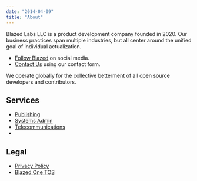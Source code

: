 ```yaml
---
date: "2014-04-09"
title: "About"
---
```


Blazed Labs LLC is a product development company founded in 2020. Our business practices span multiple industries, but all center around the unified goal of individual actualization.

* [Follow Blazed](/follow) on social media.
* [Contact Us](https://blazed.contact/) using our contact form.

We operate globally for the collective betterment of all open source developers and contributors.

## Services
* [Publishing](https://blazed.xyz/)
* [Systems Admin](https://blazed.systems/)
* [Telecommunications](https://blazed.tel/)
* 
## Legal
* [Privacy Policy](https://www.blazedlabs.com/privacy/)
* [Blazed One TOS](https://blazed.sbs/assets/pdf/tos.pdf)